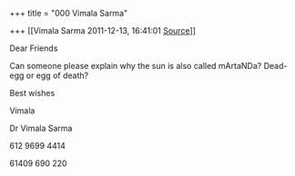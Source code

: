 +++
title = "000 Vimala Sarma"

+++
[[Vimala Sarma	2011-12-13, 16:41:01 [Source](https://groups.google.com/g/samskrita/c/JUJ7JVfc7Wg)]]



Dear Friends

Can someone please explain why the sun is also called mArtaNDa?
Dead-egg or egg of death?

Best wishes

Vimala

Dr Vimala Sarma

612 9699 4414

61409 690 220



